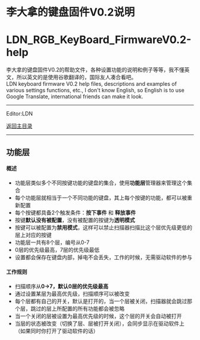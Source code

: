 ﻿李大拿的键盘固件V0.2说明
=====================
LDN_RGB_KeyBoard_FirmwareV0.2-help
=====================
李大拿的键盘固件V0.2的帮助文件，各种设置功能的说明和例子等等，我不懂英文，所以英文的是使用谷歌翻译的，国际友人凑合看吧。<br>
LDN keyboard firmware V0.2 help files, descriptions and examples of various settings functions, etc., I don't know English, so English is to use Google Translate, international friends can make it look.
****
Editor:LDN

[返回主目录](https://github.com/lswhome/LDN_RGB_KeyBoard_FirmwareV0.2-help "点击返回")

****
## 功能层
   #### 概述
   * 功能层类似多个不同按键功能的键盘的集合，使用**功能层**管理器来管理这个集合
   * 每个功能层就相当于一个不同功能的键盘，其上每个按键的功能，都可以被重新配置
   * 每个按键都具备2个触发条件：**按下事件** 和 **释放事件**
   * 按键**默认没有被配置**，没有被配置的按键为**透明模式**
   * 按键可以被配置为**禁用模式**，这样可以禁止扫描器扫描比这个层优先级更低的层上对应的按键
   * 功能层一共有8个层，编号从0-7
   * 0层的优先级最高，7层的优先级最低
   * 设置都会保存在键盘内部，掉电不会丢失，工作的时候，无需驱动软件的参与
   
   #### 工作规则
   * 扫描顺序从**0->7，默认0层的优先级最高**
   * 通过设置某层为最高优先级，扫描顺序可以被改变
   * 每个层都有自己的开关，默认是打开的，当一个层被关闭，扫描器就会跳过那个层，跳过的层上所配置的所有功能都会被忽略
   * 当一个关闭的层被设置为最高优先级的时候，这个层的开关会自动被打开
   * 当层的状态被改变（切换了层、层被打开关闭），会同步显示在驱动软件上（如果同时你打开了驱动软件的话）
   
   
   
   
   
   
   
